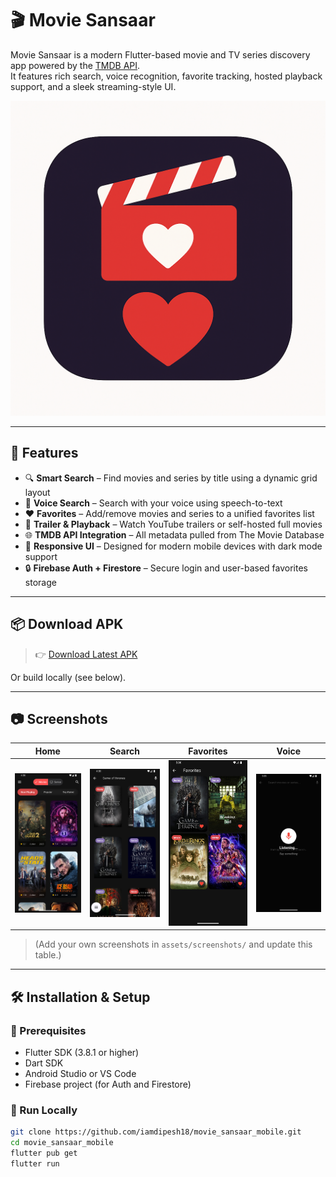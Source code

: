 # 🎬 Movie Sansaar

Movie Sansaar is a modern Flutter-based movie and TV series discovery app powered by the [TMDB API](https://www.themoviedb.org/).  
It features rich search, voice recognition, favorite tracking, hosted playback support, and a sleek streaming-style UI.

![Movie Sansaar Banner](assets/logo/ms_logo.png)

---

## 🚀 Features

- 🔍 **Smart Search** – Find movies and series by title using a dynamic grid layout
- 🎤 **Voice Search** – Search with your voice using speech-to-text
- ❤️ **Favorites** – Add/remove movies and series to a unified favorites list
- 🎥 **Trailer & Playback** – Watch YouTube trailers or self-hosted full movies
- 🌐 **TMDB API Integration** – All metadata pulled from The Movie Database
- 📱 **Responsive UI** – Designed for modern mobile devices with dark mode support
- 🔒 **Firebase Auth + Firestore** – Secure login and user-based favorites storage

---

## 📦 Download APK

> 👉 [Download Latest APK](https://github.com/iamdipesh18/movie_sansaar_mobile/releases/latest)

Or build locally (see below).

---

## 📷 Screenshots

| Home | Search | Favorites | Voice |
|------|--------|-----------|-------|
| ![Home](assets/screenshots/home.png) | ![Search](assets/screenshots/search.png) | ![Favorites](assets/screenshots/fav.png) | ![Voice](assets/screenshots/voice.png) |

> (Add your own screenshots in `assets/screenshots/` and update this table.)

---

## 🛠️ Installation & Setup

### 🔧 Prerequisites
- Flutter SDK (3.8.1 or higher)
- Dart SDK
- Android Studio or VS Code
- Firebase project (for Auth and Firestore)

### 🧪 Run Locally

```bash
git clone https://github.com/iamdipesh18/movie_sansaar_mobile.git
cd movie_sansaar_mobile
flutter pub get
flutter run

